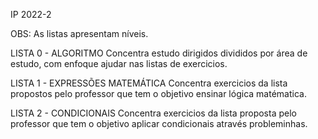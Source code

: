 IP 2022-2

OBS: As listas apresentam níveis. 


LISTA 0 - ALGORITMO 
Concentra estudo dirigidos divididos por área de estudo, com enfoque ajudar nas listas de exercicios. 

LISTA 1 - EXPRESSÕES MATEMÁTICA 
Concentra exercicios da lista propostos pelo professor que tem o objetivo ensinar lógica matématica. 

LISTA 2 - CONDICIONAIS 
Concentra exercicios da lista proposta pelo professor que tem o objetivo aplicar condicionais através probleminhas. 
